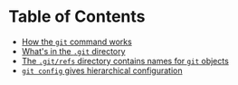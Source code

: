 Table of Contents
===

- [How the `git` command works](git-command/toc.md)
- [What's in the `.git` directory](git-directory/toc.md)
- [The `.git/refs` directory contains names for `git` objects](refs/toc.md)
- [`git config` gives hierarchical configuration](gitconfig/toc.md)
